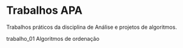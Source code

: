 # Trabalhos APA
Trabalhos práticos da disciplina de Análise e projetos de algoritmos.

trabalho_01
  Algoritmos de ordenação
